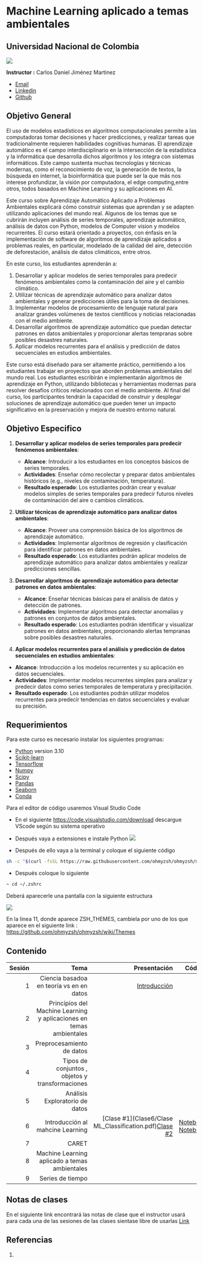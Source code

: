 # Machine Learning aplicado a temas ambientales 
## Universidad Nacional de Colombia

![](https://www.grupolarabida.org/wp-content/uploads/2020/10/Colombia_UniversidadNacionaldeColombia_UNAL_21_.jpg)


__Instructor :__ Carlos Daniel Jiménez Martinez

* [Email](danieljimenez88m@gmail.com)
*  [Linkedin](https://www.linkedin.com/in/djimenezm/)
* [Github](https://github.com/carlosjimenez88M)


## Objetivo General

El uso de modelos estadísticos en algoritmos computacionales permite a las computadoras tomar decisiones y hacer predicciones, y realizar tareas que tradicionalmente requieren habilidades cognitivas humanas. 
El aprendizaje automático es el campo interdisciplinario en la intersección de la estadística y la informática que desarrolla dichos algoritmos y los integra con sistemas informáticos. Este campo sustenta muchas tecnologías y técnicas modernas, como el reconocimiento de voz, la generación de textos, la búsqueda en internet, la bioinformática que puede ser la que más nos interese profundizar, la visión por computadora, el edge computing,entre otros, todos basados en Machine Learning y su aplicaciones en AI.

Este curso sobre Aprendizaje Automático Aplicado a Problemas Ambientales explicará cómo construir sistemas que aprendan y se adapten utilizando aplicaciones del mundo real. Algunos de los temas que se cubrirán incluyen análisis de series temporales, aprendizaje automático, análisis de datos con Python, modelos de Computer vision y modelos recurrentes. El curso estará orientado a proyectos, con énfasis en la implementación de software de algoritmos de aprendizaje aplicados a problemas reales, en particular, modelado de la calidad del aire, detección de deforestación, análisis de datos climáticos, entre otros.

En este curso, los estudiantes aprenderán a:

1. Desarrollar y aplicar modelos de series temporales para predecir fenómenos ambientales como la contaminación del aire y el cambio climático.
2. Utilizar técnicas de aprendizaje automático para analizar datos ambientales y generar predicciones útiles para la toma de decisiones.
3. Implementar modelos de procesamiento de lenguaje natural para analizar grandes volúmenes de textos científicos y noticias relacionadas con el medio ambiente.
4. Desarrollar algoritmos de aprendizaje automático que puedan detectar patrones en datos ambientales y proporcionar alertas tempranas sobre posibles desastres naturales.
5. Aplicar modelos recurrentes para el análisis y predicción de datos secuenciales en estudios ambientales.

Este curso está diseñado para ser altamente práctico, permitiendo a los estudiantes trabajar en proyectos que aborden problemas ambientales del mundo real. Los estudiantes escribirán e implementarán algoritmos de aprendizaje en Python, utilizando bibliotecas y herramientas modernas para resolver desafíos críticos relacionados con el medio ambiente. Al final del curso, los participantes tendrán la capacidad de construir y desplegar soluciones de aprendizaje automático que pueden tener un impacto significativo en la preservación y mejora de nuestro entorno natural.

## Objetivo Especifico


1. **Desarrollar y aplicar modelos de series temporales para predecir fenómenos ambientales**:
   - **Alcance**: Introducir a los estudiantes en los conceptos básicos de series temporales.
   - **Actividades**: Enseñar cómo recolectar y preparar datos ambientales históricos (e.g., niveles de contaminación, temperatura).
   - **Resultado esperado**: Los estudiantes podrán crear y evaluar modelos simples de series temporales para predecir futuros niveles de contaminación del aire o cambios climáticos.

2. **Utilizar técnicas de aprendizaje automático para analizar datos ambientales**:
   - **Alcance**: Proveer una comprensión básica de los algoritmos de aprendizaje automático.
   - **Actividades**: Implementar algoritmos de regresión y clasificación para identificar patrones en datos ambientales.
   - **Resultado esperado**: Los estudiantes podrán aplicar modelos de aprendizaje automático para analizar datos ambientales y realizar predicciones sencillas.


3. **Desarrollar algoritmos de aprendizaje automático para detectar patrones en datos ambientales**:
   - **Alcance**: Enseñar técnicas básicas para el análisis de datos y detección de patrones.
   - **Actividades**: Implementar algoritmos para detectar anomalías y patrones en conjuntos de datos ambientales.
   - **Resultado esperado**: Los estudiantes podrán identificar y visualizar patrones en datos ambientales, proporcionando alertas tempranas sobre posibles desastres naturales.

4.  **Aplicar modelos recurrentes para el análisis y predicción de datos secuenciales en estudios ambientales**:
   - **Alcance**: Introducción a los modelos recurrentes y su aplicación en datos secuenciales.
   - **Actividades**: Implementar modelos recurrentes simples para analizar y predecir datos como series temporales de temperatura y precipitación.
   - **Resultado esperado**: Los estudiantes podrán utilizar modelos recurrentes para predecir tendencias en datos secuenciales y evaluar su precisión.


##  Requerimientos 

Para este curso es necesario instalar los siguientes programas:

* [Python](https://www.python.org/downloads/) version 3.10
* [Scikit-learn](https://scikit-learn.org/stable/)
* [Tensorflow](https://www.tensorflow.org/?hl=es-419)
* [Numpy](https://numpy.org/)
* [Scipy](https://scipy.org/)
* [Pandas](https://pandas.pydata.org/)
* [Seaborn](https://seaborn.pydata.org/)
* [Conda](https://www.anaconda.com/download)


Para el editor de código usaremos Visual Studio Code

*  En el siguiente https://code.visualstudio.com/download descargue VScode según su sistema operativo
* Después vaya a extensiones e instale Python
![](img1.png)

* Después de ello vaya a la terminal y coloque el siguiente código

```bash
sh -c "$(curl -fsSL https://raw.githubusercontent.com/ohmyzsh/ohmyzsh/master/tools/install.sh)"
```

* Después coloque lo siguiente 

```bash
~ cd ~/.zshrc
```

Deberá aparecerle una pantalla con la siguiente estructura

![](img2.png)

En la linea 11, donde aparece ZSH_THEMES, cambiela por uno de los que aparece en el siguiente link : https://github.com/ohmyzsh/ohmyzsh/wiki/Themes



## Contenido

| Sesión |                                                                Tema |                                                                            Presentación | Código                       |
|-------:|--------------------------------------------------------------------:|----------------------------------------------------------------------------------------:|------------------------------|
|      1 |                            Ciencia basadoa en teoría vs en en datos |                                                       [Introducción](Clase1/clase1.pdf) |                              |
|      2 | Principios del Machine Learning y aplicaciones en temas ambientales |                                                                                         |                              |
|      3 |                                           Preprocesamiento de datos |                                                                                         |                              |
|      4 |                     Tipos de conjuntos , objetos y transformaciones |                                                                                         |                              |
|      5 |                                      Análisis Exploratorio de datos |                                                                                         |                              |
|      6 |                                    Introducción al mahcine Learning | [Clase #1](Clase6/Clase ML_Classification.pdf)[Clase #2](Clase6/entrenando_modelos.pdf) | [Notebook1](https://colab.research.google.com/drive/1ciRl8LERSrw_ANliRKvGB617M-u4tItG), [Notebook2](https://colab.research.google.com/drive/1SiTN959JUzbrejxGlJX9nicAyGMHx5b7?usp=sharing) |
|      7 |                                                               CARET |                                                                                         |                              |
|      8 |                       Machine Learning aplicado a temas ambientales |                                                                                         |                              |
|      9 |                                                    Series de tiempo |                                                                                         |                              |



## Notas de clases

En el siguiente link encontrará las notas de clase que el instructor usará para cada una de las sesiones de las clases
sientase libre de usarlas [Link]()


## Referencias 

1. 